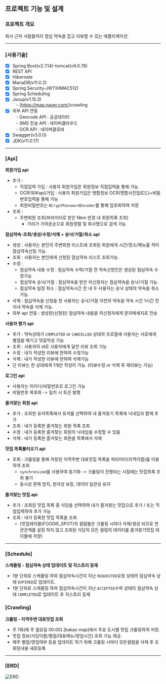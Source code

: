 ## 프로젝트 기능 및 설계

### 프로젝트 개요
회사 근처 사람들끼리 점심 약속을 잡고 리뷰할 수 있는 애플리케이션.

---
### [사용기술]
- [x] Spring Boot(v2.7.14)-tomcat(v9.0.78)<br/>
- [x] REST API
- [x] Hibernate<br/>
- [x] MariaDB(v11.0.2)<br/>
- [x] Spring Security-JWT(HMAC512)<br/>
- [x] Spring Scheduling<br/>
- [x] Jsoup(v1.15.3)<br/>
  &nbsp;&nbsp; - (https://map.naver.com/)crawling
- [x] 외부 API 연동<br/>
  &nbsp;&nbsp; - Geocode API : 공공데이터<br/>
  &nbsp;&nbsp; - SMS 전송 API : 네이버클라우드<br/>
  &nbsp;&nbsp; - OCR API     : 네이버클로바<br/>
- [x] Swagger(v3.0.0)<br/>
- [x] JDK(v11.0.17)

---
### [Api]

**회원가입 api**
- 추가 :
  - 직접입력 가입 : 사용자 회원가입은 회원정보 직접입력을 통해 가능
  - OCR(외부api)가입 : 사용자 회원가입은 명함정보 OCR(명함사진업로드)+비밀번호입력을 통해 가능
  - 회원비밀번호는 `BCryptPasswordEncoder`를 통해 암호화하여 저장
- 조회 : 
  - 주변회원 조회(파라미터로 받은 Nkm 반경 내 회원목록 조회)
    - 거리가 가까운순으로 회원정렬 및 회사명으로 검색 가능

**점심약속-조회/생성/수정/삭제 + 승낙/거절/취소 api**
- 생성 : 사용자는 본인의 주변회원 리스트에 조회된 회원에게 시간/장소/메뉴를 적어 점심약속신청 가능.
- 조회 : 사용자는 본인에게 신청된 점심약속 리스트 조회가능.
- 수정 : 
     - 점심약속 내용 수정 : 점심약속 수락/거절 전 약속신청인은 생성된 점심약속 수정가능
     - 점심약속 승낙/거절 : 점심약속을 받은 피신청자는 점심약속을 승낙/거절 가능.
     - 점심약속 일정 취소 : 점심약속시간 전 내 두 사용자는 승낙 상태의 약속을 취소 가능. 
- 삭제 : 점심약속을 신청을 한 사용자는 승낙/거절 이전의 약속을 약속 시간 1시간 전 이내 약속을 삭제 가능.
- 외부 api 연동 : 생성된(신청된) 점심약속 내용을 피신청자에게 문자메세지로 전송

**사용자 평가 api**
- 추가 : 약속상태가 `COMPLETED` or `CANCELLED` 상대의 프로필에 사용자는 서로에게 별점을 매기고 댓글작성 가능
- 조회 : 사용자의 id로 사용자에게 달린 리뷰 조회 가능
- 수정 : 내가 작성한 리뷰에 한하여 수정가능
- 삭제 : 내가 작성한 리뷰에 한하여 삭제가능
- 단 리뷰는 한 상대에게 1개만 작성이 가능. (리뷰수정 or 삭제 후 재리뷰는 가능)

**로그인 api**
- 사용자는 아이디/비밀번호로 로그인 가능
- 비밀번호 복호화 -> 일치 시 토큰 발행

**즐겨찾는 회원 api**
- 추가 : 조회한 유저목록에서 유저를 선택하여 내 즐겨찾기 목록에 닉네임과 함께 추가 
- 조회 : 내가 등록한 즐겨찾는 회원 목록 조회
- 수정 : 내가 등록한 즐겨찾는 회원의 닉네임을 수정할 수 있음
- 삭제 : 내가 등록한 즐겨찾는 회원을 목록에서 삭제

**맛집 목록불러오기 api**
- 조회 : 크롤링을 통해 저장된 지역주변 대표맛집 목록을 파라미터(지역이름)를 이용하여 조회
  - `synchronized`를 사용하여 동기화 -> 크롤링이 진행되는 시점에는 맛집목록 조회 불가  
  - 동시성 문제 방지, 원자성 보장, 데이터 일관성 유지

**즐겨찾는 맛집 api**
- 추가 : 조회된 맛집 목록 중 식당을 선택하여 내가 즐겨찾는 맛집으로 추가 / 또는 직접입력하여 추가 가능
- 조회 : 내가 등록한 맛집 목록을 조회</br>
   - (맛집테이블(FOODIE_SPOT)의 컬럼들은 크롤링 시마다 삭제/생성 되므로 연관관계를 설정 하지 않고 조회된 식당의 모든 컬럼의 데이터를 즐겨찾기맛집 테이블에 저장)

---
### [Schedule]
**스케줄링 - 점심약속 상태 업데이트 및 히스토리 등재**
- 1분 단위로 스케쥴링 하여 점심약속시간이 지난 `REQUESTED`요청 상태의 점심약속 상태 `EXPIRED`로 업데이트.
- 1분 단위로 스케줄링 하여 점심약속시간이 지난 `ACCEPTED`수락 상태의 점심약속 상태 `COMPLETED`로 업데이트 후 히스토리 등재

### [Crawling]
**크롤링 - 지역주변 대표맛집 조회**
- 주 1회(매 주 월요일 00:00) [kakao map]에서 주요 도시별 맛집 크롤링하여 저장.
- 맛집 정보(식당이름/평점/대표메뉴/영업시간) 조회 기능 제공.
- 매주 별점/영업여부 등을 업데이트 하기 위해 크롤링 시마다 모든컬럼을 삭제 후 조회된내용 새로등록

---
### [ERD]
![ERD](https://drive.google.com/uc?id=1nPRMKyCP-aWwXeDBbsBMJ93-RQH1rxRX)

